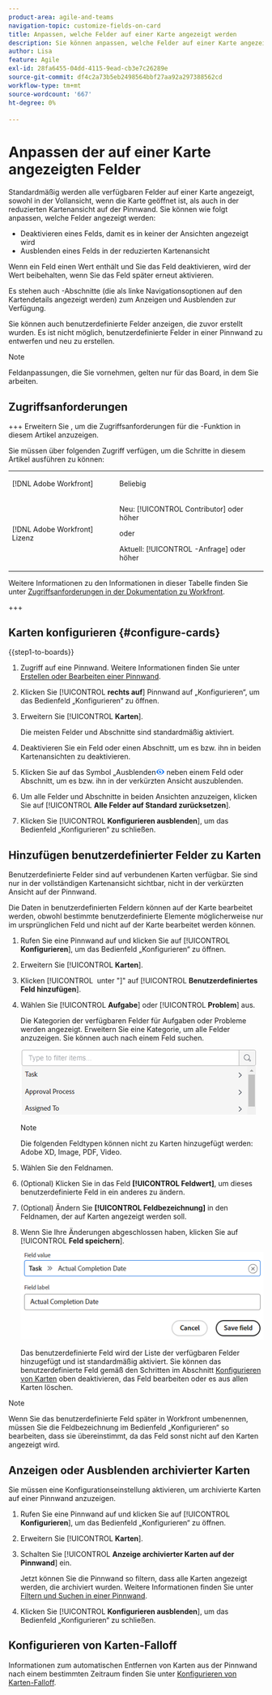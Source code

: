 ```yaml
---
product-area: agile-and-teams
navigation-topic: customize-fields-on-card
title: Anpassen, welche Felder auf einer Karte angezeigt werden
description: Sie können anpassen, welche Felder auf einer Karte angezeigt werden, indem Sie ein Feld deaktivieren, sodass es nicht in der vollständigen oder verkürzten Ansicht angezeigt wird, oder ein Feld in der verkürzten Kartenansicht ausblenden.
author: Lisa
feature: Agile
exl-id: 28fa6455-04dd-4115-9ead-cb3e7c26289e
source-git-commit: df4c2a73b5eb2498564bbf27aa92a297388562cd
workflow-type: tm+mt
source-wordcount: '667'
ht-degree: 0%

---
```


# Anpassen der auf einer Karte angezeigten Felder

Standardmäßig werden alle verfügbaren Felder auf einer Karte angezeigt, sowohl in der Vollansicht, wenn die Karte geöffnet ist, als auch in der reduzierten Kartenansicht auf der Pinnwand. Sie können wie folgt anpassen, welche Felder angezeigt werden:

* Deaktivieren eines Felds, damit es in keiner der Ansichten angezeigt wird
* Ausblenden eines Felds in der reduzierten Kartenansicht

Wenn ein Feld einen Wert enthält und Sie das Feld deaktivieren, wird der Wert beibehalten, wenn Sie das Feld später erneut aktivieren.

Es stehen auch -Abschnitte (die als linke Navigationsoptionen auf den Kartendetails angezeigt werden) zum Anzeigen und Ausblenden zur Verfügung.

Sie können auch benutzerdefinierte Felder anzeigen, die zuvor erstellt wurden. Es ist nicht möglich, benutzerdefinierte Felder in einer Pinnwand zu entwerfen und neu zu erstellen.

>[!NOTE]
>
>Feldanpassungen, die Sie vornehmen, gelten nur für das Board, in dem Sie arbeiten.

## Zugriffsanforderungen

+++ Erweitern Sie , um die Zugriffsanforderungen für die -Funktion in diesem Artikel anzuzeigen.

Sie müssen über folgenden Zugriff verfügen, um die Schritte in diesem Artikel ausführen zu können:

<table style="table-layout:auto"> 
 <col> 
 <col> 
 <tbody> 
  <tr> 
   <td role="rowheader">[!DNL Adobe Workfront]</td> 
   <td> <p>Beliebig</p> </td> 
  </tr> 
  <tr> 
   <td role="rowheader">[!DNL Adobe Workfront] Lizenz</td> 
   <td> 
   <p>Neu: [!UICONTROL Contributor] oder höher</p> 
   <p>oder</p>
   <p>Aktuell: [!UICONTROL -Anfrage] oder höher</p>
   </td> 
  </tr> 
 </tbody> 
</table>

Weitere Informationen zu den Informationen in dieser Tabelle finden Sie unter [Zugriffsanforderungen in der Dokumentation zu Workfront](/help/quicksilver/administration-and-setup/add-users/access-levels-and-object-permissions/access-level-requirements-in-documentation.md).

+++

## Karten konfigurieren {#configure-cards}

{{step1-to-boards}}

1. Zugriff auf eine Pinnwand. Weitere Informationen finden Sie unter [Erstellen oder Bearbeiten einer Pinnwand](../../agile/get-started-with-boards/create-edit-board.md).
1. Klicken Sie [!UICONTROL **rechts auf**] Pinnwand auf „Konfigurieren“, um das Bedienfeld „Konfigurieren“ zu öffnen.
1. Erweitern Sie [!UICONTROL **Karten**].

   Die meisten Felder und Abschnitte sind standardmäßig aktiviert.

1. Deaktivieren Sie ein Feld oder einen Abschnitt, um es bzw. ihn in beiden Kartenansichten zu deaktivieren.
1. Klicken Sie auf das Symbol „Ausblenden![&#x200B; (Symbol „Ausblenden](assets/eye-hide-icon.png) neben einem Feld oder Abschnitt, um es bzw. ihn in der verkürzten Ansicht auszublenden.
1. Um alle Felder und Abschnitte in beiden Ansichten anzuzeigen, klicken Sie auf [!UICONTROL **Alle Felder auf Standard zurücksetzen**].
1. Klicken Sie [!UICONTROL **Konfigurieren ausblenden**], um das Bedienfeld „Konfigurieren“ zu schließen.

## Hinzufügen benutzerdefinierter Felder zu Karten

Benutzerdefinierte Felder sind auf verbundenen Karten verfügbar. Sie sind nur in der vollständigen Kartenansicht sichtbar, nicht in der verkürzten Ansicht auf der Pinnwand.

Die Daten in benutzerdefinierten Feldern können auf der Karte bearbeitet werden, obwohl bestimmte benutzerdefinierte Elemente möglicherweise nur im ursprünglichen Feld und nicht auf der Karte bearbeitet werden können.

1. Rufen Sie eine Pinnwand auf und klicken Sie auf [!UICONTROL **Konfigurieren**], um das Bedienfeld „Konfigurieren“ zu öffnen.
1. Erweitern Sie [!UICONTROL **Karten**].
1. Klicken [!UICONTROL &#x200B; unter &quot;]&quot; auf [!UICONTROL **Benutzerdefiniertes Feld hinzufügen**].
1. Wählen Sie [!UICONTROL **Aufgabe**] oder [!UICONTROL **Problem**] aus.

   Die Kategorien der verfügbaren Felder für Aufgaben oder Probleme werden angezeigt. Erweitern Sie eine Kategorie, um alle Felder anzuzeigen. Sie können auch nach einem Feld suchen.

   ![Nach benutzerdefiniertem Feld suchen](assets/boards-search-for-custom-field.png)

   >[!NOTE]
   >
   >Die folgenden Feldtypen können nicht zu Karten hinzugefügt werden: Adobe XD, Image, PDF, Video.

1. Wählen Sie den Feldnamen.
1. (Optional) Klicken Sie in das Feld **[!UICONTROL Feldwert]**, um dieses benutzerdefinierte Feld in ein anderes zu ändern.
1. (Optional) Ändern Sie **[!UICONTROL Feldbezeichnung]** in den Feldnamen, der auf Karten angezeigt werden soll.
1. Wenn Sie Ihre Änderungen abgeschlossen haben, klicken Sie auf [!UICONTROL **Feld speichern**].

   ![Benutzerdefinierter Feldwert und Titel](assets/save-custom-field-value-label.png)

   Das benutzerdefinierte Feld wird der Liste der verfügbaren Felder hinzugefügt und ist standardmäßig aktiviert. Sie können das benutzerdefinierte Feld gemäß den Schritten im Abschnitt [Konfigurieren von Karten](customize-fields-on-card.md#configure-cards) oben deaktivieren, das Feld bearbeiten oder es aus allen Karten löschen.

>[!NOTE]
>
>Wenn Sie das benutzerdefinierte Feld später in Workfront umbenennen, müssen Sie die Feldbezeichnung im Bedienfeld „Konfigurieren“ so bearbeiten, dass sie übereinstimmt, da das Feld sonst nicht auf den Karten angezeigt wird.

## Anzeigen oder Ausblenden archivierter Karten

Sie müssen eine Konfigurationseinstellung aktivieren, um archivierte Karten auf einer Pinnwand anzuzeigen.

1. Rufen Sie eine Pinnwand auf und klicken Sie auf [!UICONTROL **Konfigurieren**], um das Bedienfeld „Konfigurieren“ zu öffnen.
1. Erweitern Sie [!UICONTROL **Karten**].
1. Schalten Sie [!UICONTROL **Anzeige archivierter Karten auf der Pinnwand**] ein.

   Jetzt können Sie die Pinnwand so filtern, dass alle Karten angezeigt werden, die archiviert wurden. Weitere Informationen finden Sie unter [Filtern und Suchen in einer Pinnwand](/help/quicksilver/agile/get-started-with-boards/filter-search-in-board.md).

1. Klicken Sie [!UICONTROL **Konfigurieren ausblenden**], um das Bedienfeld „Konfigurieren“ zu schließen.

## Konfigurieren von Karten-Falloff

Informationen zum automatischen Entfernen von Karten aus der Pinnwand nach einem bestimmten Zeitraum finden Sie unter [Konfigurieren von Karten-Falloff](/help/quicksilver/agile/use-boards-agile-planning-tools/configure-card-falloff.md).
